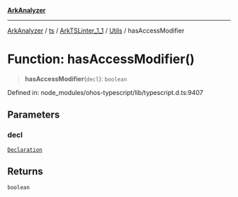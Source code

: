 [**ArkAnalyzer**](../../../../../../../../README.md)

***

[ArkAnalyzer](../../../../../../../../globals.md) / [ts](../../../../../README.md) / [ArkTSLinter\_1\_1](../../../README.md) / [Utils](../README.md) / hasAccessModifier

# Function: hasAccessModifier()

> **hasAccessModifier**(`decl`): `boolean`

Defined in: node\_modules/ohos-typescript/lib/typescript.d.ts:9407

## Parameters

### decl

[`Declaration`](../../../../../interfaces/Declaration.md)

## Returns

`boolean`
